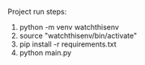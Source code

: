 Project run steps:
1. python -m venv watchthisenv
2. source  "watchthisenv/bin/activate"
3. pip install -r requirements.txt
4. python main.py